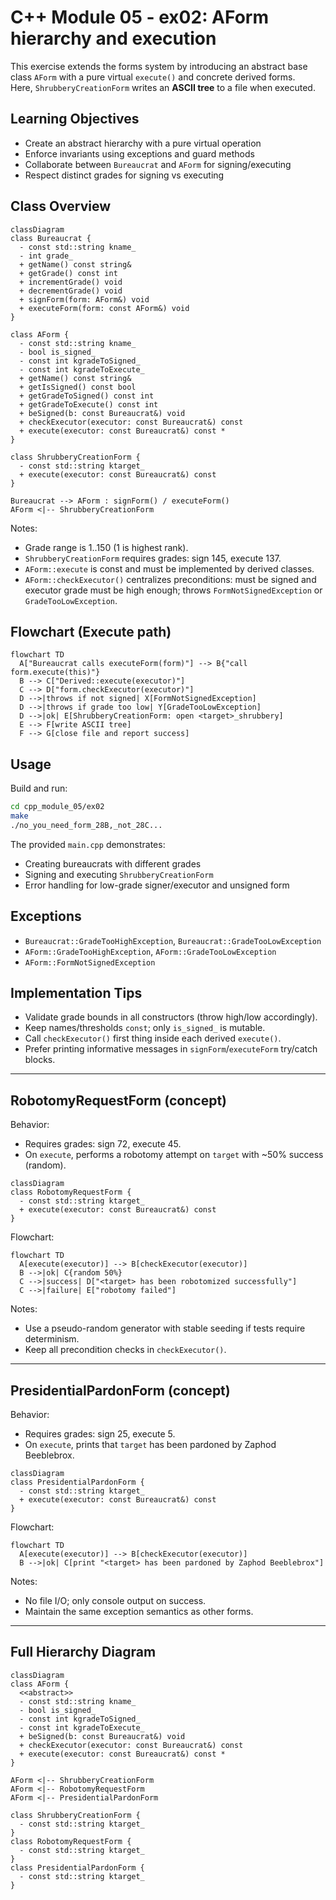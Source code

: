 # C++ Module 05 - ex02: AForm hierarchy and execution

This exercise extends the forms system by introducing an abstract base class `AForm` with a pure virtual `execute()` and concrete derived forms. <br>
Here, `ShrubberyCreationForm` writes an **ASCII tree** to a file when executed.

## Learning Objectives

- Create an abstract hierarchy with a pure virtual operation
- Enforce invariants using exceptions and guard methods
- Collaborate between `Bureaucrat` and `AForm` for signing/executing
- Respect distinct grades for signing vs executing

## Class Overview

```mermaid
classDiagram
class Bureaucrat {
  - const std::string kname_
  - int grade_
  + getName() const string&
  + getGrade() const int
  + incrementGrade() void
  + decrementGrade() void
  + signForm(form: AForm&) void
  + executeForm(form: const AForm&) void
}

class AForm {
  - const std::string kname_
  - bool is_signed_
  - const int kgradeToSigned_
  - const int kgradeToExecute_
  + getName() const string&
  + getIsSigned() const bool
  + getGradeToSigned() const int
  + getGradeToExecute() const int
  + beSigned(b: const Bureaucrat&) void
  + checkExecutor(executor: const Bureaucrat&) const
  + execute(executor: const Bureaucrat&) const *
}

class ShrubberyCreationForm {
  - const std::string ktarget_
  + execute(executor: const Bureaucrat&) const
}

Bureaucrat --> AForm : signForm() / executeForm()
AForm <|-- ShrubberyCreationForm
```

Notes:
- Grade range is 1..150 (1 is highest rank).
- `ShrubberyCreationForm` requires grades: sign 145, execute 137.
- `AForm::execute` is const and must be implemented by derived classes.
- `AForm::checkExecutor()` centralizes preconditions: must be signed and executor grade must be high enough; throws `FormNotSignedException` or `GradeTooLowException`.

## Flowchart (Execute path)

```mermaid
flowchart TD
  A["Bureaucrat calls executeForm(form)"] --> B{"call form.execute(this)"}
  B --> C["Derived::execute(executor)"]
  C --> D["form.checkExecutor(executor)"]
  D -->|throws if not signed| X[FormNotSignedException]
  D -->|throws if grade too low| Y[GradeTooLowException]
  D -->|ok| E[ShrubberyCreationForm: open <target>_shrubbery]
  E --> F[write ASCII tree]
  F --> G[close file and report success]
```

## Usage

Build and run:

```bash
cd cpp_module_05/ex02
make
./no_you_need_form_28B,_not_28C...
```

The provided `main.cpp` demonstrates:
- Creating bureaucrats with different grades
- Signing and executing `ShrubberyCreationForm`
- Error handling for low-grade signer/executor and unsigned form

## Exceptions

- `Bureaucrat::GradeTooHighException`, `Bureaucrat::GradeTooLowException`
- `AForm::GradeTooHighException`, `AForm::GradeTooLowException`
- `AForm::FormNotSignedException`

## Implementation Tips

- Validate grade bounds in all constructors (throw high/low accordingly).
- Keep names/thresholds `const`; only `is_signed_` is mutable.
- Call `checkExecutor()` first thing inside each derived `execute()`.
- Prefer printing informative messages in `signForm`/`executeForm` try/catch blocks.

---

## RobotomyRequestForm (concept)

Behavior:
- Requires grades: sign 72, execute 45.
- On `execute`, performs a robotomy attempt on `target` with ~50% success (random).

```mermaid
classDiagram
class RobotomyRequestForm {
  - const std::string ktarget_
  + execute(executor: const Bureaucrat&) const
}
```

Flowchart:

```mermaid
flowchart TD
  A[execute(executor)] --> B[checkExecutor(executor)]
  B -->|ok| C{random 50%}
  C -->|success| D["<target> has been robotomized successfully"]
  C -->|failure| E["robotomy failed"]
```

Notes:
- Use a pseudo-random generator with stable seeding if tests require determinism.
- Keep all precondition checks in `checkExecutor()`.

---

## PresidentialPardonForm (concept)

Behavior:
- Requires grades: sign 25, execute 5.
- On `execute`, prints that `target` has been pardoned by Zaphod Beeblebrox.

```mermaid
classDiagram
class PresidentialPardonForm {
  - const std::string ktarget_
  + execute(executor: const Bureaucrat&) const
}
```

Flowchart:

```mermaid
flowchart TD
  A[execute(executor)] --> B[checkExecutor(executor)]
  B -->|ok| C[print "<target> has been pardoned by Zaphod Beeblebrox"]
```

Notes:
- No file I/O; only console output on success.
- Maintain the same exception semantics as other forms.

---

## Full Hierarchy Diagram

```mermaid
classDiagram
class AForm {
  <<abstract>>
  - const std::string kname_
  - bool is_signed_
  - const int kgradeToSigned_
  - const int kgradeToExecute_
  + beSigned(b: const Bureaucrat&) void
  + checkExecutor(executor: const Bureaucrat&) const
  + execute(executor: const Bureaucrat&) const *
}

AForm <|-- ShrubberyCreationForm
AForm <|-- RobotomyRequestForm
AForm <|-- PresidentialPardonForm

class ShrubberyCreationForm {
  - const std::string ktarget_
}
class RobotomyRequestForm {
  - const std::string ktarget_
}
class PresidentialPardonForm {
  - const std::string ktarget_
}
```


